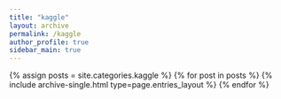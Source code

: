 ```yaml
---
title: "kaggle"
layout: archive
permalink: /kaggle
author_profile: true
sidebar_main: true
---
```



{% assign posts = site.categories.kaggle %}
{% for post in posts %} {% include archive-single.html type=page.entries_layout %} {% endfor %}
